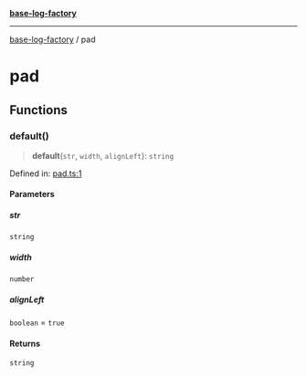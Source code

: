 [**base-log-factory**](index.md)

***

[base-log-factory](index.md) / pad

# pad

## Functions

### default()

> **default**(`str`, `width`, `alignLeft`): `string`

Defined in: [pad.ts:1](https://github.com/fengxinming/log-base/blob/c30fa7fc98ee6693b6730b597d133b63d7a6f155/packages/base-log-factory/src/pad.ts#L1)

#### Parameters

##### str

`string`

##### width

`number`

##### alignLeft

`boolean` = `true`

#### Returns

`string`
